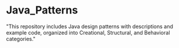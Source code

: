 # Java_Patterns
"This repository includes Java design patterns with descriptions and example code, organized into Creational, Structural, and Behavioral categories."
